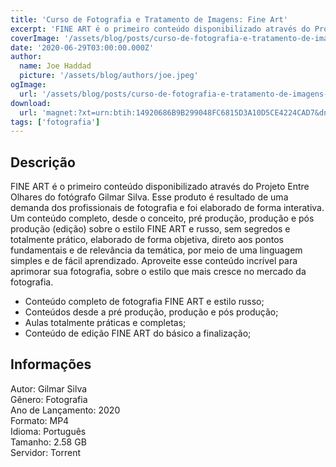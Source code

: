 ```yaml
---
title: 'Curso de Fotografia e Tratamento de Imagens: Fine Art'
excerpt: 'FINE ART é o primeiro conteúdo disponibilizado através do Projeto Entre Olhares do fotógrafo Gilmar Silva. Esse produto é resultado de uma demanda dos profissionais de fotografia e foi elaborado de forma interativa. Um conteúdo completo, desde o conceito, pré produção, produção e pós produ'
coverImage: '/assets/blog/posts/curso-de-fotografia-e-tratamento-de-imagens-fine-art.jpg'
date: '2020-06-29T03:00:00.000Z'
author:
  name: Joe Haddad
  picture: '/assets/blog/authors/joe.jpeg'
ogImage:
  url: '/assets/blog/posts/curso-de-fotografia-e-tratamento-de-imagens-fine-art.jpg'
download:
  url: 'magnet:?xt=urn:btih:14920686B9B299048FC6815D3A10D5CE4224CAD7&dn=Curso%20de%20Fotografia%20e%20Tratamento%20de%20Imagens%20Fine%20Art%20-%20Entre%20Olhares&tr=udp%3a%2f%2ftracker.openbittorrent.com%3a1337%2fannounce&tr=udp%3a%2f%2ftracker.opentrackr.org%3a1337%2fannounce'
tags: ['fotografia']
---
```

<h2>Descrição</h2>
<p></p><p>FINE ART é o primeiro conteúdo disponibilizado através do Projeto Entre Olhares do fotógrafo Gilmar Silva. Esse produto é resultado de uma demanda dos profissionais de fotografia e foi elaborado de forma interativa. Um conteúdo completo, desde o conceito, pré produção, produção e pós produção (edição) sobre o estilo FINE ART e russo, sem segredos e totalmente prático, elaborado de forma objetiva, direto aos pontos fundamentais e de relevância da temática, por meio de uma linguagem simples e de fácil aprendizado. Aproveite esse conteúdo incrível para aprimorar sua fotografia, sobre o estilo que mais cresce no mercado da fotografia.</p><ul><li>Conteúdo completo de fotografia FINE ART e estilo russo;</li><li>Conteúdos desde a pré produção, produção e pós produção;</li><li>Aulas totalmente práticas e completas;</li><li>Conteúdo de edição FINE ART do básico a finalização;</li></ul><h2>Informações</h2><p>Autor: Gilmar Silva<br/>Gênero: Fotografia<br/>Ano de Lançamento: 2020<br/>Formato: MP4<br/>Idioma: Português<br/>Tamanho: 2.58 GB<br/>Servidor: Torrent</p>